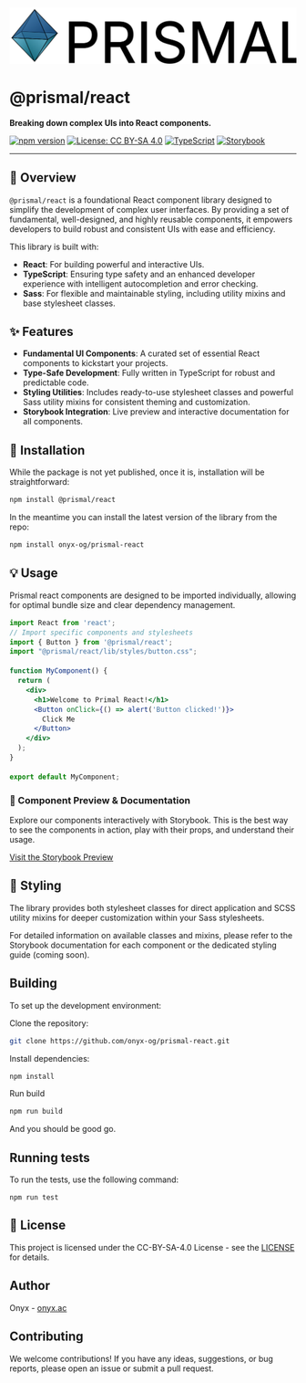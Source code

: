 ![Logo](_media/logo_banner.svg) 
# @prismal/react

**Breaking down complex UIs into React components.**

[![npm version](https://badge.fury.io/js/%40prismal%2Freact.svg)](https://www.npmjs.com/package/@prismal/react)
[![License: CC BY-SA 4.0](https://img.shields.io/badge/CC%20BY--SA%204.0-pink)](LICENSE.md)
[![TypeScript](https://img.shields.io/badge/Written%20in-TypeScript-blue.svg)](https://www.typescriptlang.org/)
[![Storybook](https://cdn.jsdelivr.net/gh/storybookjs/brand@master/badge/badge-storybook.svg)](https://onyx-og.github.io/prismal-react/)

---

## 🌟 Overview

`@prismal/react` is a foundational React component library designed to simplify the development of complex user interfaces. By providing a set of fundamental, well-designed, and highly reusable components, it empowers developers to build robust and consistent UIs with ease and efficiency.

This library is built with:
* **React**: For building powerful and interactive UIs.
* **TypeScript**: Ensuring type safety and an enhanced developer experience with intelligent autocompletion and error checking.
* **Sass**: For flexible and maintainable styling, including utility mixins and base stylesheet classes.

## ✨ Features

* **Fundamental UI Components**: A curated set of essential React components to kickstart your projects.
* **Type-Safe Development**: Fully written in TypeScript for robust and predictable code.
* **Styling Utilities**: Includes ready-to-use stylesheet classes and powerful Sass utility mixins for consistent theming and customization.
* **Storybook Integration**: Live preview and interactive documentation for all components.

## 🚀 Installation

While the package is not yet published, once it is, installation will be straightforward:

```bash
npm install @prismal/react
```

In the meantime you can install the latest version of the library from the repo:
```bash
npm install onyx-og/prismal-react
```

## 💡 Usage
Prismal react components are designed to be imported individually, allowing for optimal bundle size and clear dependency management.

```jsx
import React from 'react';
// Import specific components and stylesheets
import { Button } from '@prismal/react';
import "@prismal/react/lib/styles/button.css";

function MyComponent() {
  return (
    <div>
      <h1>Welcome to Primal React!</h1>
      <Button onClick={() => alert('Button clicked!')}>
        Click Me
      </Button>
    </div>
  );
}

export default MyComponent;
```

### 📖 Component Preview & Documentation
Explore our components interactively with Storybook. This is the best way to see the components in action, play with their props, and understand their usage.

[Visit the Storybook Preview](https://onyx-og.github.io/prismal-react/)

## 🎨 Styling
The library provides both stylesheet classes for direct application and SCSS utility mixins for deeper customization within your Sass stylesheets.

For detailed information on available classes and mixins, please refer to the Storybook documentation for each component or the dedicated styling guide (coming soon).

## Building
To set up the development environment:

Clone the repository:
```bash
git clone https://github.com/onyx-og/prismal-react.git
```
Install dependencies:
```bash
npm install
```
Run build
```bash
npm run build
```
And you should be good go.

## Running tests
To run the tests, use the following command:
```
npm run test
```
## 📄 License
This project is licensed under the CC-BY-SA-4.0 License - see the [LICENSE](https://github.com/onyx-og/prismal-react/blob/main/LICENSE.md) for details.

## Author
Onyx - [onyx.ac](https://onyx.ac)

## Contributing
We welcome contributions! If you have any ideas, suggestions, or bug reports, please open an issue or submit a pull request.

